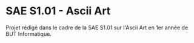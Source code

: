 # SAE S1.01 - Ascii Art
Projet rédigé dans le cadre de la SAE S1.01 sur l'Ascii Art en 1er année de BUT Informatique.
